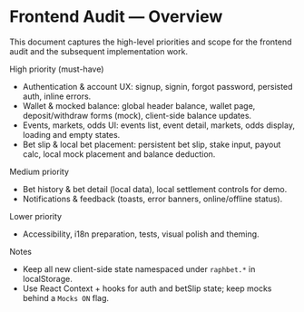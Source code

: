 # Frontend Audit — Overview

This document captures the high-level priorities and scope for the frontend audit and the subsequent implementation work.

High priority (must-have)
- Authentication & account UX: signup, signin, forgot password, persisted auth, inline errors.
- Wallet & mocked balance: global header balance, wallet page, deposit/withdraw forms (mock), client-side balance updates.
- Events, markets, odds UI: events list, event detail, markets, odds display, loading and empty states.
- Bet slip & local bet placement: persistent bet slip, stake input, payout calc, local mock placement and balance deduction.

Medium priority
- Bet history & bet detail (local data), local settlement controls for demo.
- Notifications & feedback (toasts, error banners, online/offline status).

Lower priority
- Accessibility, i18n preparation, tests, visual polish and theming.

Notes
- Keep all new client-side state namespaced under `raphbet.*` in localStorage.
- Use React Context + hooks for auth and betSlip state; keep mocks behind a `Mocks ON` flag.

